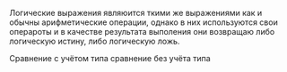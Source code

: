 Логические выражения являюится ткими же выражениями как и обычны арифметические операции, однако в них используются свои операроты и в качестве результата выполения они возвращаю либо логическую истину, либо логическую ложь.

Сравнение с учётом типа
сравнение без учёта типа
